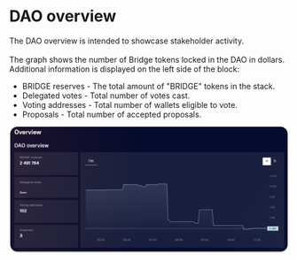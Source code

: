 # DAO overview

The DAO overview is intended to showcase stakeholder activity.\
\
The graph shows the number of Bridge tokens locked in the DAO in dollars. Additional information is displayed on the left side of the block:

* BRIDGE reserves - The total amount of "BRIDGE" tokens in the stack.
* Delegated votes - Total number of votes cast.
* Voting addresses - Total number of wallets eligible to vote.
* Proposals - Total number of accepted proposals.

![](<../../../../.gitbook/assets/image (39).png>)
